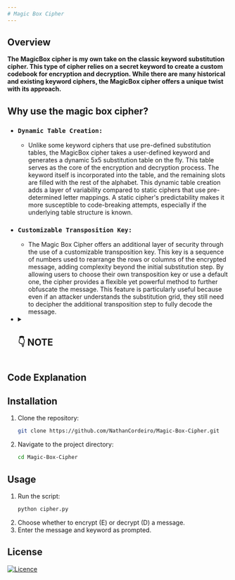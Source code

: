 ```yaml
---
# Magic Box Cipher
---
```


## Overview
**The MagicBox cipher is my own take on the classic keyword substitution cipher.  This type of cipher relies on a secret keyword to create a custom codebook for encryption and decryption. While there are many historical and existing keyword ciphers, the MagicBox cipher offers a unique twist with its approach.**

## Why use the magic box cipher?
  - ### `Dynamic Table Creation:`
      - Unlike some keyword ciphers that use pre-defined substitution tables, the MagicBox cipher takes a user-defined keyword and generates a dynamic 5x5 substitution table on the fly. This table serves as the core of the encryption and decryption process. The keyword itself is incorporated into the table, and the remaining slots are filled with the rest of the alphabet. This dynamic table creation adds a layer of variability compared to static ciphers that use pre-determined letter mappings. A static cipher's predictability makes it more susceptible to code-breaking attempts, especially if the underlying table structure is known.

  - ### `Customizable Transposition Key:`
      - The Magic Box Cipher offers an additional layer of security through the use of a customizable transposition key. This key is a sequence of numbers used to rearrange the rows or columns of the encrypted message, adding complexity beyond the initial substitution step. By allowing users to choose their own transposition key or use a default one, the cipher provides a flexible yet powerful method to further obfuscate the message. This feature is particularly useful because even if an attacker understands the substitution grid, they still need to decipher the additional transposition step to fully decode the message.

  - <details>

    <summary>  <h2> 👇 NOTE</h2> </summary>

       
       | *While the MagicBox cipher offers a fun and educational way to explore cryptography, it's important to acknowledge its limitations. For truly secure communication, especially when dealing with                sensitive information, stronger encryption algorithms are recommended. However, for specific use cases where a layer of basic obscurity is desired, the MagicBox cipher can be a useful tool.* |
       |:--|

    ---
    </details>

## Code Explanation

## Installation
1. Clone the repository:
   ```sh
   git clone https://github.com/NathanCordeiro/Magic-Box-Cipher.git
   ```
2. Navigate to the project directory:
   ```sh
   cd Magic-Box-Cipher
   ```
## Usage
1. Run the script:
   ```sh
   python cipher.py
   ```
2. Choose whether to encrypt (E) or decrypt (D) a message.
3. Enter the message and keyword as prompted.

## License
[![Licence](https://img.shields.io/github/license/Ileriayo/markdown-badges?style=for-the-badge)](./LICENSE)

